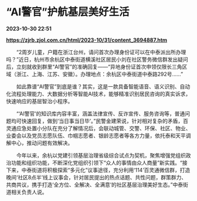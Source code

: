 # “AI警官”护航基层美好生活

**2023-10-30 22:51**

**https://zjrb.zjol.com.cn/html/2023-10/31/content_3694887.htm**

　　“2周岁儿童，户籍在浙江台州，请问首次办理身份证可以在中泰派出所办理吗？”近日，杭州市余杭区中泰街道横溪社区居民小刘在社区警务微信群发出疑问后，立刻就收到群里“AI警官”的准确回复——“异地身份证首次申领仅限长三角区域（浙江、上海、江苏、安徽）。办理地点：余杭区中泰街道中泰路292号……”

　　如此靠谱“AI警官”到底是谁？其实，这是一款具备智能语音、语义识别、自动化流程处理能力、大数据分析等智能AI技术，能够精准识别居民咨询的真实诉求，快速响应的基层智治小程序。

　　“‘AI警官’的知识库内容丰富，涵盖法律宣传、反诈宣传、服务咨询等，普通问题均可快速回复，做到‘当日事当日毕’。”民警金建荣说，针对相对复杂的矛盾，百灵通应急处置小分队在充分了解情况后，会联动城管、交警、环保、社区、物业、业委会以及党员志愿队伍、巾帼志愿者、银龄志愿者等各方力量，依托泰和天平调解中心，推动问题有效解决。

　　今年以来，余杭以党建引领基层治理省级综合试点为契机，聚焦增强党组织政治功能和组织功能，不断深化党组织引领下“众人的事情由众人商量”新实践。“接下来，中泰街道将积极探索“多元化”议事途径，充分利用‘114’百灵通微信群，打造晚间‘社区8点半’线上议事会，针对居民提出的热点话题、共性问题，群策群力、共商共议，携手打造‘全方位、全解决、全满意’的社区基层治理美好生态。”中泰街道相关负责人说。